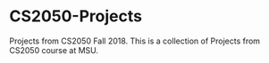 # CS2050-Projects
Projects from CS2050 Fall 2018.
This is a collection of Projects from CS2050 course at MSU.
